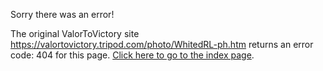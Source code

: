 

Sorry there was an error!

The original ValorToVictory site https://valortovictory.tripod.com/photo/WhitedRL-ph.htm returns an error code: 404 for this page. [Click here to go to the index page](../index.md).